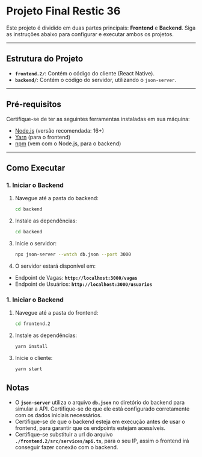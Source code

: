 # Projeto Final Restic 36

Este projeto é dividido em duas partes principais: **Frontend** e **Backend**. Siga as instruções abaixo para configurar e executar ambos os projetos.

---

## Estrutura do Projeto

- **`frontend.2/`**: Contém o código do cliente (React Native).
- **`backend/`**: Contém o código do servidor, utilizando o `json-server`.

---

## Pré-requisitos

Certifique-se de ter as seguintes ferramentas instaladas em sua máquina:

- [Node.js](https://nodejs.org) (versão recomendada: 16+)
- [Yarn](https://yarnpkg.com) (para o frontend)
- [npm](https://www.npmjs.com) (vem com o Node.js, para o backend)

---

## Como Executar

### 1. Iniciar o Backend

1. Navegue até a pasta do backend:
   ```bash
   cd backend
   ```

2. Instale as dependências:
   ```bash
   cd backend
   ```

3. Inicie o servidor:
   ```bash
   npx json-server --watch db.json --port 3000
   ```

4. O servidor estará disponível em:
- Endpoint de Vagas: 
**`http://localhost:3000/vagas`**
- Endpoint de Usuários: 
**`http://localhost:3000/usuarios`**

### 1. Iniciar o Backend

1. Navegue até a pasta do frontend:
   ```bash
   cd frontend.2
   ```
2. Instale as dependências:
   ```bash
   yarn install
   ```
3. Inicie o cliente:
   ```bash
   yarn start
   ```

## Notas
- O **`json-server`** utiliza o arquivo **`db.json`** no diretório do backend para simular a API. Certifique-se de que ele está configurado corretamente com os dados iniciais necessários.
- Certifique-se de que o backend esteja em execução antes de usar o frontend, para garantir que os endpoints estejam acessíveis.
- Certifique-se substituir a url do arquivo **`./frontend.2/src/services/api.ts`**, para o seu IP, assim o frontend irá conseguir fazer conexão com o backend.
